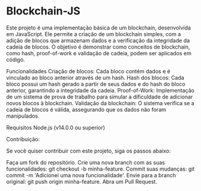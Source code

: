 # Blockchain-JS

Este projeto é uma implementação básica de um blockchain, desenvolvida em JavaScript. Ele permite a criação de um blockchain simples, com a adição de blocos que armazenam dados e a verificação da integridade da cadeia de blocos. O objetivo é demonstrar como conceitos de blockchain, como hash, proof-of-work e validação de cadeia, podem ser aplicados em código.

Funcionalidades
Criação de blocos: Cada bloco contém dados e é vinculado ao bloco anterior através de um hash.
Hash dos blocos: Cada bloco possui um hash gerado a partir de seus dados e do hash do bloco anterior, garantindo a integridade da cadeia.
Proof-of-Work: Implementação de um sistema de prova de trabalho para simular a dificuldade de adicionar novos blocos à blockchain.
Validação da blockchain: O sistema verifica se a cadeia de blocos é válida, assegurando que os dados não foram manipulados.

Requisitos
Node.js (v14.0.0 ou superior)

Contribuição:

Se você quiser contribuir com este projeto, siga os passos abaixo:

Faça um fork do repositório.
Crie uma nova branch com as suas funcionalidades: git checkout -b minha-feature.
Commit suas mudanças: git commit -m 'Adicionei uma nova funcionalidade'.
Envie para a branch original: git push origin minha-feature.
Abra um Pull Request.
